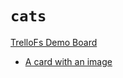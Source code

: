 # `cats`

[TrelloFs Demo Board](../README.md)

- [A card with an image](../A_Second_List_of_Cards/A_card_with_an_image.md)